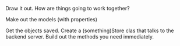 Draw it out. How are things going to work together?

Make out the models (with properties)

Get the objects saved. Create a (something)Store clas that talks to the backend server.
	Build out the methods you need immediately.

